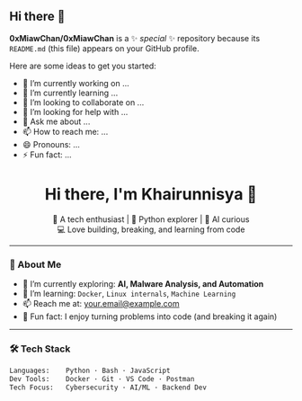 ## Hi there 👋


**0xMiawChan/0xMiawChan** is a ✨ _special_ ✨ repository because its `README.md` (this file) appears on your GitHub profile.

Here are some ideas to get you started:

- 🔭 I’m currently working on ...
- 🌱 I’m currently learning ...
- 👯 I’m looking to collaborate on ...
- 🤔 I’m looking for help with ...
- 💬 Ask me about ...
- 📫 How to reach me: ...
- 😄 Pronouns: ...
- ⚡ Fun fact: ...

<h1 align="center">Hi there, I'm Khairunnisya 👋</h1>

<p align="center">
  🌸 A tech enthusiast | 🐍 Python explorer | 🧠 AI curious <br>
  💻 Love building, breaking, and learning from code
</p>

---

### 🚀 About Me
- 🔭 I’m currently exploring: **AI, Malware Analysis, and Automation**
- 🌱 I’m learning: `Docker`, `Linux internals`, `Machine Learning`
- 📫 Reach me at: [your.email@example.com](mailto:your.email@example.com)
- 🧪 Fun fact: I enjoy turning problems into code (and breaking it again)

---

### 🛠️ Tech Stack

```bash
Languages:    Python · Bash · JavaScript
Dev Tools:    Docker · Git · VS Code · Postman
Tech Focus:   Cybersecurity · AI/ML · Backend Dev
